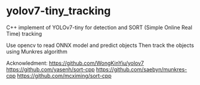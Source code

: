 # yolov7-tiny_tracking
C++ implement of YOLOv7-tiny for detection and SORT (Simple Online Real Time) tracking

Use opencv to read ONNX model and predict objects
Then track the objects using Munkres algorithm

Acknowledment:
https://github.com/WongKinYiu/yolov7
https://github.com/yasenh/sort-cpp
https://github.com/saebyn/munkres-cpp
https://github.com/mcximing/sort-cpp

